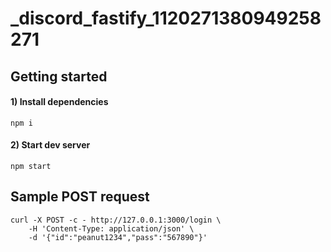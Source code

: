 _discord_fastify_1120271380949258271
===

## Getting started

#### 1) Install dependencies

```
npm i
```

#### 2) Start dev server

```
npm start
```

## Sample POST request

```
curl -X POST -c - http://127.0.0.1:3000/login \
    -H 'Content-Type: application/json' \
    -d '{"id":"peanut1234","pass":"567890"}'
```
